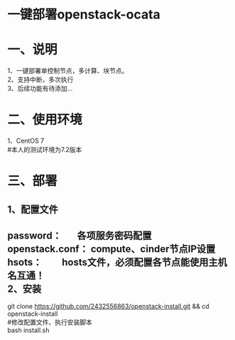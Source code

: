 一键部署openstack-ocata
=======================
# 一、说明  
1、一键部署单控制节点，多计算、块节点。  
2、支持中断，多次执行  
3、后续功能有待添加...  

# 二、使用环境  
1、CentOS 7  
#本人的测试环境为7.2版本  

# 三、部署  
1、配置文件  
-------
password：       各项服务密码配置  
openstack.conf： compute、cinder节点IP设置  
hsots：          hosts文件，必须配置各节点能使用主机名互通！  
2、安装  
-------
git clone https://github.com/2432556863/openstack-install.git && cd openstack-install  
#修改配置文件、执行安装脚本  
bash install.sh  
